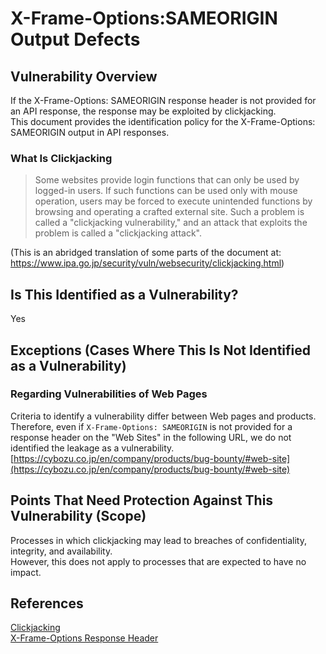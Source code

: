 X-Frame-Options:SAMEORIGIN Output Defects
====
## Vulnerability Overview
If the X-Frame-Options: SAMEORIGIN response header is not provided for an API response, the response may be exploited by clickjacking.  
This document provides the identification policy for the X-Frame-Options: SAMEORIGIN output in API responses.

### What Is Clickjacking
> Some websites provide login functions that can only be used by logged-in users. If such functions can be used only with mouse operation, users may be forced to execute unintended functions by browsing and operating a crafted external site. Such a problem is called a "clickjacking vulnerability," and an attack that exploits the problem is called a "clickjacking attack".

(This is an abridged translation of some parts of the document at: https://www.ipa.go.jp/security/vuln/websecurity/clickjacking.html)

## Is This Identified as a Vulnerability?
Yes

## Exceptions (Cases Where This Is Not Identified as a Vulnerability)
### Regarding Vulnerabilities of Web Pages
Criteria to identify a vulnerability differ between Web pages and products.  
Therefore, even if `X-Frame-Options: SAMEORIGIN` is not provided for a response header on the "Web Sites" in the following URL, we do not identified the leakage as a vulnerability.  
[https://cybozu.co.jp/en/company/products/bug-bounty/#web-site](https://cybozu.co.jp/en/company/products/bug-bounty/#web-site)

## Points That Need Protection Against This Vulnerability (Scope)
Processes in which clickjacking may lead to breaches of confidentiality, integrity, and availability.  
However, this does not apply to processes that are expected to have no impact.

## References
[Clickjacking](https://www.owasp.org/index.php/Clickjacking)  
[X-Frame-Options Response Header](https://developer.mozilla.org/ja/docs/Web/HTTP/X-Frame-Options)  
